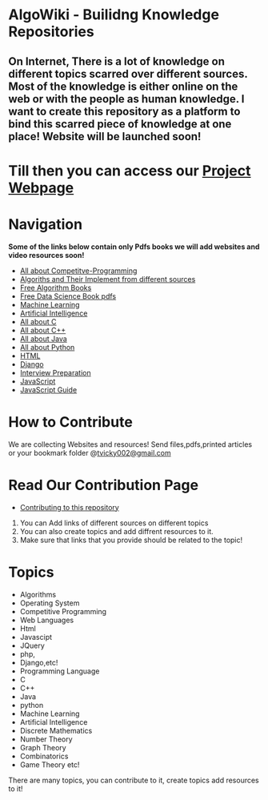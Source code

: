 AlgoWiki - Builidng Knowledge Repositories
============================================

On Internet, There is a lot of knowledge on different topics scarred over different sources. Most of the knowledge is either online on the web or with the people as human knowledge. I want to create this repository as a platform to bind this scarred piece of knowledge at one place! 
Website will be launched soon!
------------------------------
Till then you can access our
[Project Webpage](https://algowiki.herokuapp.com/)
=============
Navigation
=========
**Some of the links below contain only Pdfs books we will add websites and video resources soon!**

* [All about Competitve-Programming](https://github.com/vicky002/AlgoWiki/blob/35ba2bc1ff92673eea81dc6eda8bb476719f00b5/Competitive-Programming/Competitive-Programming.md)
* [Algoriths and Their Implement from different sources](https://github.com/vicky002/AlgoWiki/blob/gh-pages/Algorithms/Sources.md)
* [Free Algorithm Books](https://github.com/vicky002/AlgoWiki/blob/gh-pages/Free-Books/Algorithms-Data_Structures.md)
* [Free Data Science Book pdfs](https://github.com/vicky002/AlgoWiki/blob/gh-pages/Free-Books/Data%20Science.md)
* [Machine Learning](https://github.com/vicky002/AlgoWiki/blob/gh-pages/Machine-Learning/Sources.md)
* [Artificial Intelligence](https://github.com/vicky002/AlgoWiki/blob/gh-pages/Artifical_Intelligence/resources.md)
* [All about C](https://github.com/vicky002/AlgoWiki/blob/gh-pages/C/sources.md)
* [All about C++](https://github.com/vicky002/AlgoWiki/blob/gh-pages/C_plus_plus/resources.md)
* [All about Java](https://github.com/vicky002/AlgoWiki/blob/gh-pages/java/Java_Resources.md)
* [All about Python](https://github.com/vicky002/AlgoWiki/blob/gh-pages/python/resources.md)
* [HTML](https://github.com/vicky002/AlgoWiki/blob/gh-pages/HTML_CSS/html_resources.md)
* [Django](https://github.com/vicky002/AlgoWiki/blob/gh-pages/Django/resources.md)
* [Interview Preparation](https://github.com/vicky002/AlgoWiki/blob/gh-pages/Interviews/resources.md)
* [JavaScript](https://github.com/vicky002/AlgoWiki/blob/gh-pages/JAVASCRIPT/resources.md)
* [JavaScript Guide](https://github.com/airbnb/javascript/blob/master/README.md)


How to Contribute
==================
We are collecting Websites and resources! Send files,pdfs,printed articles or your bookmark folder @tvicky002@gmail.com 

Read Our Contribution Page
=======================
* [Contributing to this repository](https://github.com/vicky002/Wiki_Knowledge/wiki/Contribution)
1. You can Add links of different sources on different topics
2. You can also create topics and add diffrent resources to it.
3. Make sure that links that you provide should be related to the topic!

Topics
======
- Algorithms
- Operating System
- Competitive Programming
- Web Languages
 -  Html
 -  Javascipt
 -  JQuery
 -  php, 
 -  Django,etc!
- Programming Language 
 - C
 - C++
 - Java
 - python
- Machine Learning
- Artificial Intelligence
- Discrete Mathematics
 - Number Theory
 - Graph Theory
 - Combinatorics
 - Game Theory etc!

There are many topics, you can contribute to it, create topics add resources to it!



